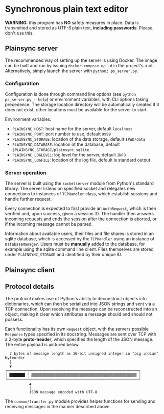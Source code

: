 # Synchronous plain text editor
**WARNING:** this program has **NO** safety measures in place. Data is transmitted and stored as UTF-8 plain text,
**including passwords**. Please, don't use this.

## Plainsync server
The recommended way of setting up the server is using Docker. The image can be built and run by issuing `docker-compose
up -d` in the project's root. Alternatively, simply launch the server with `python3 ps_server.py`.

### Configuration
Configuration is done through command line options (see `python ps_server.py --help`) or environment variables, with
CLI options taking precedence. The storage location directory will be automatically created if it does not
exist, other locations must be available for the server to start.

Environment variables:
- `PLAINSYNC_HOST`: host name for the server, default `localhost`
- `PLAINSYNC_PORT`: port number to use, default `9999`
- `PLAINSYNC_STORAGE`: location of the data storage, default `$PWD/data`
- `PLAINSYNC_DATABASE`: location of the database, default `$PLAINSYNC_STORAGE/plainsync.sqlite`
- `PLAINSYNC_LOGLEVEL`: log level for the server, default `INFO`
- `PLAINSYNC_LOGFILE`: location of the log file, default is standard output

### Server operation
The server is built using the `socketserver` module from Python's standard library. The server listens on specified
socket and relegates new connections to instances of `TCPHandler` class, which establish sessions and handle further
request.

Every connection is expected to first provide an `AuthRequest`, which is then verified and, upon success, given a
session ID. The handler then answers incoming requests and ends the session after the connection is aborted, or if the
incoming message cannot be parsed.

Information about available users, their files and file shares is stored in an sqlite database, which is accessed by the
`TCPHandler` using an instance of `DatabaseManager`. Users must be **manually** added to the database, for example using
the sqlite command line client. Files themselves are stored under `PLAINSYNC_STORAGE` and identified by their unique ID.

## Plainsync client

## Protocol details
The protocol makes use of Python's ability to deconstruct objects into dictionaries, which can then be serialized into
JSON strings and sent via a TCP connection. Upon receiving the message can be reconstructed into an object, making it
clear which attributes a message should and should not possess.

Each functionality has its own `Request` object, with the servers possible `Response` types specified in its docstring.
Messages are sent over TCP with a 2-byte **proto-header**, which specifies the length of the JSON message. The
entire payload is pictured below.
```none
  2 bytes of message length as 16-bit unsigned integer in "big indian" byteorder
  │
  ▼
┌─────────┬──────────────────────────────────────────────────┐
│ ███████ │ ▒▒▒▒▒▒▒▒▒▒▒▒▒▒▒▒▒▒▒▒▒▒▒▒▒▒▒▒▒▒▒▒▒▒▒▒▒▒▒▒▒▒▒▒▒▒▒▒ │
└─────────┴──────────────────────────────────────────────────┘
           ▲
           │
           JSON message encoded with UTF-8
```

The `common/transfer.py` module provides helper functions for sending and receiving messages in the manner described
above.

